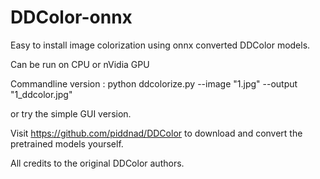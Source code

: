 # DDColor-onnx
Easy to install image colorization using onnx converted DDColor models.

Can be run on CPU or nVidia GPU

Commandline version : python ddcolorize.py --image "1.jpg" --output "1_ddcolor.jpg"

or try the simple GUI version.

Visit https://github.com/piddnad/DDColor to download and convert the pretrained models yourself.

All credits to the original DDColor authors.
